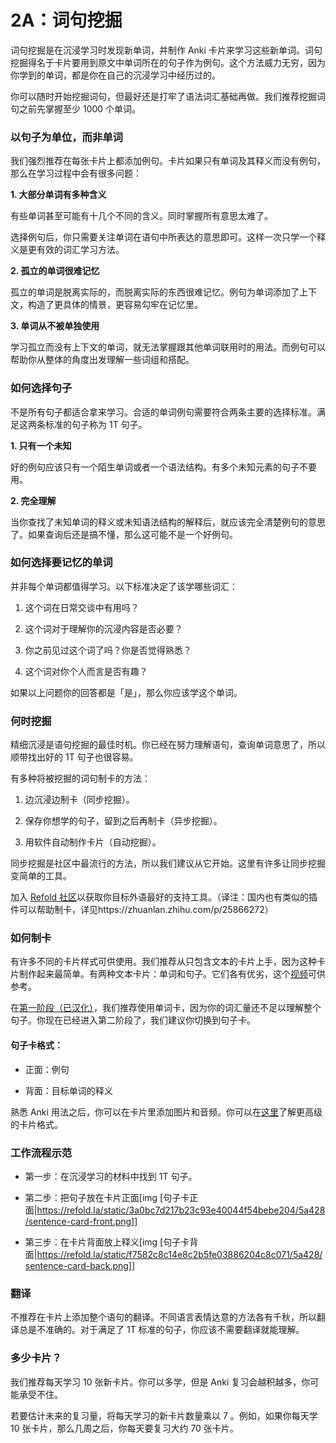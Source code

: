 # 2A：词句挖掘

词句挖掘是在沉浸学习时发现新单词，并制作 Anki 卡片来学习这些新单词。词句挖掘得名于卡片要用到原文中单词所在的句子作为例句。这个方法威力无穷，因为你学到的单词，都是你在自己的沉浸学习中经历过的。

你可以随时开始挖掘词句，但最好还是打牢了语法词汇基础再做。我们推荐挖掘词句之前先掌握至少 1000 个单词。

### 以句子为单位，而非单词

我们强烈推荐在每张卡片上都添加例句。卡片如果只有单词及其释义而没有例句，那么在学习过程中会有很多问题：

**1. 大部分单词有多种含义**

有些单词甚至可能有十几个不同的含义。同时掌握所有意思太难了。

选择例句后，你只需要关注单词在语句中所表达的意思即可。这样一次只学一个释义是更有效的词汇学习方法。

**2. 孤立的单词很难记忆**

孤立的单词是脱离实际的，而脱离实际的东西很难记忆。例句为单词添加了上下文，构造了更具体的情景，更容易勾牢在记忆里。

**3. 单词从不被单独使用**

学习孤立而没有上下文的单词，就无法掌握跟其他单词联用时的用法。而例句可以帮助你从整体的角度出发理解一些词组和搭配。

### 如何选择句子

不是所有句子都适合拿来学习。合适的单词例句需要符合两条主要的选择标准。满足这两条标准的句子称为 1T 句子。

**1. 只有一个未知**

好的例句应该只有一个陌生单词或者一个语法结构。有多个未知元素的句子不要用。

**2. 完全理解**

当你查找了未知单词的释义或未知语法结构的解释后，就应该完全清楚例句的意思了。如果查询后还是搞不懂，那么这可能不是一个好例句。

### 如何选择要记忆的单词

并非每个单词都值得学习。以下标准决定了该学哪些词汇：

1. 这个词在日常交谈中有用吗？

2. 这个词对于理解你的沉浸内容是否必要？

3. 你之前见过这个词了吗？你是否觉得熟悉？

4. 这个词对你个人而言是否有趣？

如果以上问题你的回答都是「是」，那么你应该学这个单词。

### 何时挖掘

精细沉浸是语句挖掘的最佳时机。你已经在努力理解语句，查询单词意思了，所以顺带找出好的 1T 句子也很容易。

有多种将被挖掘的词句制卡的方法：

1. 边沉浸边制卡（同步挖掘）。

2. 保存你想学的句子，留到之后再制卡（异步挖掘）。

3. 用软件自动制作卡片（自动挖掘）。

同步挖掘是社区中最流行的方法，所以我们建议从它开始。这里有许多让同步挖掘变简单的工具。

加入 [Refold 社区](https://refold.la/join)以获取你目标外语最好的支持工具。（译注：国内也有类似的插件可以帮助制卡，详见https://zhuanlan.zhihu.com/p/25866272）

### 如何制卡

有许多不同的卡片样式可供使用。我们推荐从只包含文本的卡片上手，因为这种卡片制作起来最简单。有两种文本卡片：单词和句子。它们各有优劣，这个[视频](https://www.youtube.com/watch?v=GLfmKWhLhjk)可供参考。

在[第一阶段（已汉化）](https://zhuanlan.zhihu.com/p/565801338)，我们推荐使用单词卡，因为你的词汇量还不足以理解整个句子。你现在已经进入第二阶段了，我们建议你切换到句子卡。

#### 句子卡格式：

- 正面：例句

- 背面：目标单词的释义

熟悉 Anki 用法之后，你可以在卡片里添加图片和音频。你可以在[这里](https://refold.la/roadmap/stage-2/b/advanced-sentence-mining)了解更高级的卡片格式。

### 工作流程示范

- 第一步：在沉浸学习的材料中找到 1T 句子。

- 第二步：把句子放在卡片正面[img [句子卡正面|https://refold.la/static/3a0bc7d217b23c93e40044f54bebe204/5a428/sentence-card-front.png]]

- 第三步：在卡片背面放上释义[img [句子卡背面|https://refold.la/static/f7582c8c14e8c2b5fe03886204c8c071/5a428/sentence-card-back.png]]

### 翻译

不推荐在卡片上添加整个语句的翻译。不同语言表情达意的方法各有千秋，所以翻译总是不准确的。对于满足了 1T 标准的句子，你应该不需要翻译就能理解。

### 多少卡片？

我们推荐每天学习 10 张新卡片。你可以多学，但是 Anki 复习会越积越多，你可能承受不住。

若要估计未来的复习量，将每天学习的新卡片数量乘以 7 。例如，如果你每天学 10 张卡片，那么几周之后，你每天要复习大约 70 张卡片。